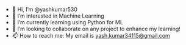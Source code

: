 - 👋 Hi, I’m @yashkumar530
- 👀 I’m interested in Machine Learning
- 🌱 I’m currently learning using Python for ML
- 💞️ I’m looking to collaborate on any project to enhance my learning!
- 📫 How to reach me: My email is yash.kumar34115@gmail.com

<!---
yashkumar530/yashkumar530 is a ✨ special ✨ repository because its `README.md` (this file) appears on your GitHub profile.
You can click the Preview link to take a look at your changes.
--->
